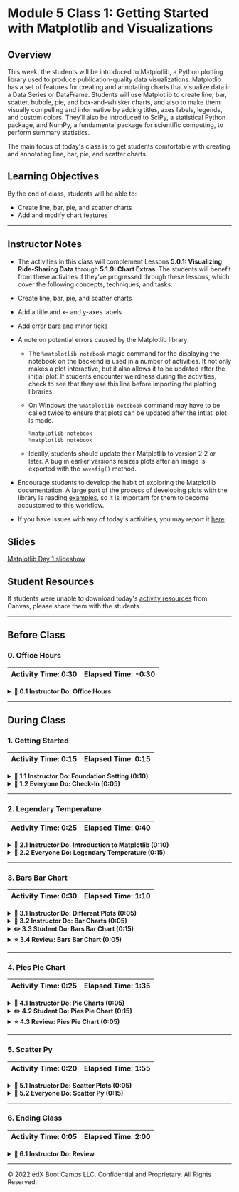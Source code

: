 # Module 5 Class 1: Getting Started with Matplotlib and Visualizations

## Overview

This week, the students will be introduced to Matplotlib, a Python plotting library used to produce publication-quality data visualizations. Matplotlib has a set of features for creating and annotating charts that visualize data in a Data Series or DataFrame. Students will use Matplotlib to create line, bar, scatter, bubble, pie, and box-and-whisker charts, and also to make them visually compelling and informative by adding titles, axes labels, legends, and custom colors.  They’ll also be introduced to SciPy, a statistical Python package, and NumPy, a fundamental package for scientific computing, to perform summary statistics. 

The main focus of today's class is to get students comfortable with creating and annotating line, bar, pie, and scatter charts. 

## Learning Objectives

By the end of class, students will be able to:
 
* Create line, bar, pie, and scatter charts
* Add and modify chart features


- - -

## Instructor Notes

* The activities in this class will complement Lessons **5.0.1: Visualizing Ride-Sharing Data** through **5.1.9: Chart Extras**.  The students will benefit from these activities if they‘ve progressed through these lessons, which cover the following concepts, techniques, and tasks:  

* Create line, bar, pie, and scatter charts
* Add a title and x- and y-axes labels
* Add error bars and minor ticks

* A note on potential errors caused by the Matplotlib library:

  * The `%matplotlib notebook` magic command for the displaying the notebook on the backend is used in a number of activities. It not only makes a plot interactive, but it also allows it to be updated after the initial plot. If students encounter weirdness during the activities, check to see that they use this line before importing the plotting libraries.

  * On Windows the `%matplotlib notebook` command may have to be called twice to ensure that plots can be updated after the intiatl plot is made. 

    ```python
    %matplotlib notebook
    %matplotlib notebook
    ```

  * Ideally, students should update their Matplotlib to version 2.2 or later. A bug in earlier versions resizes plots after an image is exported with the `savefig()` method.

*  Encourage students to develop the habit of exploring the Matplotlib documentation. A large part of the process of developing plots with the library is reading [examples](http://Matplotlib.org/examples/index.html), so it is important for them to become accustomed to this workflow.


* If you have issues with any of today's activities, you may report it [here](http://tiny.cc/BootCampFeedback).

## Slides

[Matplotlib Day 1 slideshow](https://docs.google.com/presentation/d/1V7UE97mRa_yDPneKnVQ4igGwEE6jqfjRL94IntXA2C8/edit?usp=sharing)

## Student Resources

If students were unable to download today's [activity resources](https://2u-data-curriculum-team.s3.amazonaws.com/data-viz-online-lesson-plans/05-Lessons/5-1-Student_Resources.zip) from Canvas, please share them with the students. 

- - - 

## Before Class

### 0. Office Hours

| Activity Time: 0:30       |  Elapsed Time:     -0:30  |
|---------------------------|---------------------------|

<details>
  <summary><strong> 📣 0.1 Instructor Do: Office Hours</strong></summary>

* Before you begin class, hold office hours. Office hours should be driven by students. Encourage students to take full advantage of office hours by reminding them that this is their time to ask questions and get assistance from instructional staff as they learn new concepts.

* Expect that students may ask for assistance. For example: 

  * Further review on a particular subject
  * Debugging assistance
  * Help with computer issues
  * Guidance with a particular tool

</details>

- - - 

## During Class 

### 1. Getting Started

| Activity Time:       0:15 |  Elapsed Time:      0:15  |
|---------------------------|---------------------------|

<details>
  <summary><strong>📣 1.1 Instructor Do: Foundation Setting (0:10)</strong></summary>

* Welcome students to class.

* Direct students to post individual questions in the Zoom chat to be addressed by you or your TAs at the end of class.

* Open the slideshow and use slides 1-12 to walk through the foundation setting with your class.

* **Big Picture:** This is an opportunity to zoom out and see the big picture of where they are in the program. Take a moment to mention some real world examples that show the value of what they’re learning this week.

* **Program Pointers:** Talk through some of the key logistical things that will help students stay on track. This is an opportunity to speak to what students may need when they're at this particular point of the program. 

* **This Week - Matplotlib:** Talk through the key skills students will be learning this week. Let the students know that they will continue to use Jupyter Notebook and Pandas for cleaning and merging DataFrames as well creating new Series or DataFrames with `groupby()`. The primary focus of the Day 1 activities is to make sure students are comfortable using Matplotlib to create a variety of visualizations. On Day 2, the students will use their Pandas skills to clean, filter, and reshape DataFrames to create visualizations.   

* **This Week's Challenge:** For this week's challenge, let the students know that they'll be creating a summary DataFrame of the ride-sharing data by city type. Then, using Pandas and Matplotlib, they’ll create a multiple-line graph that shows the total weekly fares for each city type. 

* **Career Connection:** Let students know how they will be using the skills covered this week throughout their careers. It's important for them to know the "why". Give examples of when they may be used in work or when you have used those skills in your workplace. 

* **How to Succeed This Week:** Remind your students that they may have moments of frustration this week as they learn something complex. These moments are great for deepening their knowledge. Use the side material to outline some of the topics that they may find tricky in this module. Consider sharing something about your personal learning journey. It helps students to recognize that everyone starts somewhere and that they are not alone.

* **Today's Objectives:** Now, outline the concepts that will be covered in today's lesson. Remind students that they can find the relevant activity files in the Getting Ready for Class page in their course content.  

</details>

<details>
  <summary><strong>🎉  1.2 Everyone Do: Check-In (0:05)</strong></summary>

* Ask the class the following questions and call on students for answers:

    * **Q:** How are you feeling about your progress so far?

    * **A:** Let them know that we are starting to build their skillset. It’s also okay to feel overwhelmed as long as you don’t give up.

    * **Q:** How comfortable do you feel with this topic? 

    * **A:** Let's do "fist to five" together. If you are not feeling confident, hold up a fist (0). If you feel very confident, hold up an open hand (5).

</details>



- - - 


### 2. Legendary Temperature

| Activity Time:       0:25 |  Elapsed Time:      0:40  |
|---------------------------|---------------------------|


<details>
  <summary><strong>📣 2.1 Instructor Do: Introduction to Matplotlib (0:10)</strong></summary>

* Use slides 13-16 to remind students of basic Matplotlib concepts before going into a live demonstration.

* Open and run [01-Ins_BasicLineGraphs/exponential_chart.ipynb](Activities/01-Ins_BasicLineGraphs/Solved/exponential_chart.ipynb) in Jupyter Notebook to show students how Pyplot can be used to create an exponential line plot. Be sure to cover the following talking points:

  * For many of our Python activities, we will generate our data using the NumPy library. The NumPy library contains many built-in methods to generate and manipulate simple or complex data types.

  * `np.arange(start, end, step)` creates a NumPy array of numbers from `start` to `end`, where each number in the array is a `step` away from the next one.

  * A NumPy array is similar to a Python list, but they are not the same thing. A Python list can contain elements of various data types. In contrast, a NumPy array must contain only a single data type. This allows for faster computation and more efficient storage.

  * The `e_x` list is created using a list comprehension. List comprehensions allow lists to be created using mathematical formulas. For example, the one being used in this application takes values from the `x_axis` list one at a time, finds the exponent, and stores the response within a list.

    ![NumPy and List Comprehensions](Images/01-IntroToMatPlot_Lists.png)

  * Matplotlib allows users to generate plots by setting one list or array as the x-axis and another as the y-axis. It really is as simple as calling `plt.plot()`, passing those 2 lists through as parameters, and then calling `plt.show()` to print the chart to the screen.

  * Matplotlib handles the details of painting charts to the screen, but the programmer has full control over each stage of the drawing process if they really need it. By using `plt.xlabel()` and `plt.ylabel`, for example, users can easily add axis titles to their charts.

    ![Drawing a Line Chart](Images/01-IntroToMatPlot_MakeChart.png)

* Next, open and run [01-Ins_BasicLineGraphs/SinCos.ipynb](Activities/01-Ins_BasicLineGraphs/Solved/sin_cos.ipynb) in Jupyter Notebook to show students how Pyplot can be used to create a plot with multiple lines. Be sure to cover the following talking points:

  * `np.arange()`, `np.sin()`, and `np.cos()` are all being used to create the lists for the application's charts.

  * Charting multiple lines on the same chart is as simple as calling `plt.plot()` 2 times and providing Pyplot with different values.

    ![Sin and Cos](Images/01-IntroToMatPlot_SinCos.png)

  * While this plot is very simple, it introduces all of the major tools required to build much prettier plots in the future.

* Remind students that data visualizations provide more value than just aesthetics. Trends and potential human insights buried within complex datasets are often clearest when the data is visualized in some way.

* Send out the [exponential_chart.ipynb and SinCos.ipynb](Activities/01-Ins_BasicLineGraphs/Solved) files for students to refer to later.

* Ask the class the following questions and call on students for the answers:

    * **Q:** Where have we used this before?

    * **A:** We created line graphs in Lesson 5.1.3.

    * **Q:** How does this activity equip us for the Challenge?

    * **A:** We'll need to create line graphs in the Challenge.

    * **Q:** What can we do if we don't completely understand this?

    * **A:** We can refer to the lessons and reach out to the instructional team for help.

* Answer any questions before moving on to the student activity.

</details>

<details>
  <summary><strong>🎉 2.2 Everyone Do: Legendary Temperature (0:15)</strong></summary>

* In this exercise, the students will create two line plots, add labels to the x- and y-axes, and save the figure to a folder.  

* Make sure the students can download and open the [instructions](Activities/02-Evr_LegendaryTemperature/README.md) and the [legendary_temp_unsolved.ipynb](Activities/02-Evr_LegendaryTemperature/Unsolved/legendary_temp_unsolved.ipynb) file from the AWS link. 

* Have everyone open the [legendary_temp_unsolved.ipynb](Activities/02-Evr_LegendaryTemperature/Unsolved/legendary_temp_unsolved.ipynb) file and go over the instructions in each cell, and then let everyone work on the solution for 5-7 minutes. 

* When time is up, open the `legendary_temp_unsolved.ipynb` file and ask for volunteers to help you write the code for the solution.

* If there are no volunteers, open up the [legendary_temp.ipynb solution](Activities/02-Evr_LegendaryTemperature/Solved/legendary_temp.ipynb) and go through the code line by line with the class, answering whatever questions they may have. Cover the following talking points:

  * Just like in the previous activity we used NumPy to create an array for the x-axis. This time, we use `np.arange(1,13,1)` where the numbers start at 1 and end at 13, and the `step` is 1. 
  
  * For each line plot, we add the `x_axis` data for the x-axis, the `lows` array for the y-axis for the first line, and the `highs` array for the y-axis for the second line. 
  
  * The x- and y-axis labels are created with `xlabel()` and `ylabel()` functions. And the figure is saved using the `savefig()` method, where we pass in the folder and name of the image. 

    ![Temperature plots](Images/02-Temperature_plots.png)

* Answer any questions that the students have and then send out the [legendary_temp.ipynb solution](Activities/02-Evr_LegendaryTemperature/Solved/legendary_temp.ipynb) solution file for students to refer to later.

* Ask the class the following questions and call on students for the answers:

    * **Q:** How would you add a title to the line chart?

    * **A:** You would use the `plt.title()` function and pass in the name of the tile in parentheses.
    
    * **Q:** What can we do if we don't completely understand this?

    * **A:** Review Lessons 5.1.3 and 5.1.4 where we created and annotated line charts, and you can reach out to the instructional staff.

</details> 



- - - 

### 3. Bars Bar Chart

| Activity Time:       0:30 |  Elapsed Time:      1:10  |
|---------------------------|---------------------------|

<details>
  <summary><strong>📣 3.1 Instructor Do: Different Plots (0:05)</strong></summary>

* Use slides 17-20 while covering the following talking points:

  * Matplotlib provides a simple interface for producing more than just line plots.

  * The most common charts that students will generate are line charts, bar charts, pie charts, and scatter plots.

  * **Bar charts** are useful for comparing different entities to one another.

  * **Pie charts** are suitable for displaying parts of a whole—in particular, the amount each constituent contributes to the complete dataset.

  * **Scatter plots** are good for displaying where points fall with respect to 2 different factors.

  * It's important to choose the right plot for a given dataset; the wrong choice can make a graphic less readable or even make the data misleading.

  * Some data might lend itself to different plots; for example, some data can most clearly be displayed via bar or pie chart.

</details>

<details>
  <summary><strong>📣 3.2 Instructor Do: Bar Charts (0:05)</strong></summary>

* Use slides 21-24 while covering the following talking points: 

  * Bar charts are particularly useful when trying to visualize data that is counted or a single variable that is measured multiple times.

    * Data that comes from a single variable is called **univariate**.

    * For example, the amount of rainfall per month for a given location or the results of a poll containing a few different categories could be visualized effectively with a bar chart.

  * Bar charts are not very useful when comparing **bivariate** data, or data that compares 2 different variables.

    * For example, a dataset comparing the number of ice cream bars sold versus daily temperature would not be visualized well using a bar chart.

  * Ask the students to think of a few other examples of univariate datasets that would be visualized well with bar charts.

* Open the bar chart example within Jupyter Notebook: [03-Ins_BarCharts/bar_chart.ipynb](Activities/03-Ins_BarCharts/Solved/bar_chart.ipynb). Cover the following talking points:

  * When dealing with bar charts, it is necessary to provide the heights of each bar within an array.

  * The x-axis will also be an array whose length must be equal to the list of users.

  * Instead of using `plt.plot()`, bar charts are drawn using `plt.bar()`.

  * The `align` parameter for `plt.bar()` is centered in order to center the data on each tick.

    ![Axes and Plotting](Images/03-BarCharts_Plot.png)

  * An additional design challenge unique to bar charts is aligning the tick locations on the x-axis and providing textual labels rather than numeric ones.

  * The `tick_locations` list created within this application places a tick for each value in the `x_axis`.

    ![Ticks](Images/03-BarCharts_Ticks.png)

  * `plt.xlim()` and `plt.ylim()` are set so that there is some space between the bars and the edges of the chart. This makes the chart look a little better.

* Send out the [03-Ins_BarCharts/bar_chart.ipynb](Activities/03-Ins_BarCharts/Solved/bar_chart.ipynb) file for students to refer to later.

* Ask the class the following questions and call on students for the answers:

    * **Q:** Where have we used this before?

    * **A:** The `plt.bar()` method was covered in Lesson 5.1.5. 

    * **Q:** How does this activity equip us for the Challenge?

    * **A:** We won't need to create bar charts in the Challenge, but being familiar with how to create a bar chart is good to know while performing exploratory data analysis. 

    * **Q:** What can we do if we don't completely understand this?

    * **A:** We can refer to the lessons and reach out to the instructional team for help.

* Answer any questions before moving on to the student activity.


</details>

<details>
  <summary><strong>✏️ 3.3 Student Do: Bars Bar Chart (0:15)</strong></summary>

* In this exercise, students will create a bar chart that visualizes the number of bars per household in a few cities, and add labels to the chart. You can use slides 25-27 for this activity. 

* Make sure the students can download and open the [instructions](Activities/04-Stu_PyBars/README.md) and the [py_bars_unsolved.ipynb](Activities/04-Stu_PyBars/Unsolved/py_bars_unsolved.ipynb) from the AWS link. 

* Go over the instructions in the README, then open up the [solution](Activities/04-Stu_PyBars/Solved/py_bars.ipynb) and show students the bar chart they'll be creating.

  ![PyBars Output](Images/04-PyBars_Output.png)

* Divide students into breakout groups of 3-5. They should work on the solution by themselves but can reach out to others in their group for tips.

* Let students know that they may be asked to share and walk through their work at the end of the activity.

</details>

<details>
  <summary><strong>⭐ 3.4 Review: Bars Bar Chart (0:05)</strong></summary>

* Once time is complete, ask for volunteers to share their solution. Remind them that it is perfectly alright if they didn't complete the activity. 

* To encourage participation, you can open the [py_bars_unsolved.ipynb](Activities/04-Stu_PyBars/Unsolved/py_bars_unsolved.ipynb) file and ask the students to help you write the code for each cell. 

* If there are no volunteers, open up the [py_bars solution](Activities/04-Stu_PyBars/Solved/py_bars.ipynb) file within the Jupyter Notebook and go through the code line by line with the class, answering whatever questions they may have.

* You may need to focus on how to set the ticks for the bar chart. With `tick_locations = [value for value in x_axis]`, you are creating an array that has the same length as the x-axis. And, with `plt.xticks(tick_locations, cities)`, you are placing the cities at the tick locations.  

* Explain that `plt.xlim()` is set to go from -0.75 to the length of the x-axis minus 0.25 so that there is a degree of space between the leftmost bar and the edge of the chart.

    ![PyBars Code](Images/04-PyBars_Code.png)

* Explain that the process of tweaking aesthetic parameters can be time-consuming. This is why we always want to save our Python code that we use to generate figures; a notebook or script makes recreating any plot a simple task.

* Send out the [py_bars solution](Activities/04-Stu_PyBars/Solved/py_bars.ipynb) solution file for students to refer to later.

* Ask the class the following questions and call on students for the answers:

    * **Q:** How would you change this chart to a horizontal bar chart?

    * **A:** You would use the `plt.barh()` function.
    
    * **Q:** What can we do if we don't completely understand this?

    * **A:** Review Lessons 5.1.5 and 5.1.6 where we created and annotated bar charts, and you can reach out to the instructional staff.

* Answer any questions before proceeding to the next activity.


</details>



- - - 

### 4. Pies Pie Chart

| Activity Time:       0:25 |  Elapsed Time:      1:35  |
|---------------------------|---------------------------|

<details>
  <summary><strong>📣 4.1 Instructor Do: Pie Charts (0:05)</strong></summary>

* Use slides 28-31 while covering the following talking points: 

  * Pie charts are particularly useful when trying to visualize percentage, fractional, or proportional data.

    * Essentially, pie charts are great at visualizing "piece of the pie" data.

    * For example, a pie chart can effectively visualize the proportions of Democratic versus Republican versus independent voters.

    * Fewer categories mean a more effective and clear pie chart.

    * Pie charts are not effective with datasets that have more than about 10 categories. Similar to bar charts, pie charts are only effective describing univariate data.

    * When there are too many categories, pie charts become too busy and lose their effectiveness.

* Due to the overlap of functionality, bar charts can also be used to visualize the same data used to generate a pie chart.

  * However, pie charts can be far more dramatic and effective at demonstrating a fractional relationship.

  * When in doubt, it is always safer to visualize using a bar chart rather than overcrowding a pie chart.

* Ask the students to think of a few other examples of univariate datasets that would be visualized well with pie charts.

* Open the pie chart example: [05-Ins_PieCharts/pie_chart.ipynb](Activities/05-Ins_PieCharts/Solved/pie_chart.ipynb). Cover the following talking points:

  * The sizes of each wedge are passed into `plt.pie()` as an array. Lists containing the labels for each wedge and the colors for each wedge are also passed in.

  * The pie chart allows the user to choose a wedge to "explode," using the `explode` option. This will separate one wedge from the rest so that it is easier to examine.

  * Inside of the `plt.pie()` method, a parameter of `autopc="%1.1f%%"` is being passed. This will automatically convert the values passed in to percentages with one decimal place.

    ![Pie Plotting](Images/05-pie01.png)

  * Matplotlib does not make pie charts circular by default; they will be ovals if the window the plot lives in is not a square. This is why `plt.axis("equal")` is being passed.

    ![Pie Axis](Images/05-pie02.png)

* Explain that there are additional configuration options available for improving the appearance of Matplotlib's pie charts, should students desire to look into them.

* Send out the [05-Ins_PieCharts/pie_chart.ipynb](Activities/05-Ins_PieCharts/Solved/pie_chart.ipynb) file for students to refer to later.

* Ask the class the following questions and call on students for the answers:

    * **Q:** Where have we used this before?

    * **A:** The `plt.pie()` method was covered in Lesson 5.1.8. 

    * **Q:** How does this activity equip us for the Challenge?

    * **A:** We won't need to create bar charts in the Challenge, but it’s good to be familiar with how to create a pie chart while performing exploratory data analysis.  

    * **Q:** What can we do if we don't completely understand this?

    * **A:** We can refer to the lesson plan and reach out to the instructional team for help.

* Answer any questions before moving on to the student activity.

</details>

<details>
  <summary><strong>✏️ 4.2 Student Do: Pies Pie Chart (0:15)</strong></summary>

* In this exercise, students will create a pie chart that visualizes the favorite pies of people in the United States. You may use slides 32-34 for this activity.  

* Make sure the students can download and open the [instructions](Activities/06-Stu_PyPies/README.md) and the [py_pie_unsolved.ipynb](Activities/06-Stu_PyPies/Unsolved/py_pie_unsolved.ipynb) files from the AWS link. 

* Go over the instructions in the README, then open up the [solution](Activities/06-Stu_PyPies/Solved/py_pie.ipynb) and show the students the pie chart they'll be creating.

  ![Popular Pies](Images/06-PyPies_Output.png)

* Divide students into breakout groups of 3-5. They should work on the solution by themselves but can reach out to others in their group for tips.

* Let students know that they may be asked to share and walk through their work at the end of the activity.


</details>

<details>
  <summary><strong>⭐ 4.3 Review: Pies Pie Chart (0:05)</strong></summary>

* Once time is complete, ask for volunteers to share their solution. Remind them that it is perfectly alright if they didn't complete the activity. 

* To encourage participation, you can open the [py_pie_unsolved.ipynb](Activities/06-Stu_PyPies/Unsolved/py_pie_unsolved.ipynb) file and ask the students to help you write the code for each cell. 

* If there are no volunteers, open up the [py_pie.ipynb solution](Activities/06-Stu_PyPies/Solved/py_pie.ipynb) file within the Jupyter Notebook and go through the code line by line with the class, answering whatever questions they may have. Cover the following talking points:

  * Knowing what colors are available is one of the things that makes this activity a little challenging. Students can find a list of available colors to peruse [here](https://matplotlib.org/users/colors.html).

  * It’s easy to make pie charts because editing the chart only really requires editing the values. Otherwise, the styling and aesthetics are fairly uniform across charts.

    ![Py Pies Plotting](Images/07-PyPies_Plotting.png)

* Send out the [py_bars solution](Activities/06-Stu_PyPies/Solved/py_pie.ipynb) solution file for students to refer to later.

* Ask the class the following questions and call on students for the answers:
    
    * **Q:** What can we do if we don't completely understand this?

    * **A:** Review Lessons 5.1.5 and 5.1.6 where we created and annotated bar charts, and you can reach out to the instructional staff.

* Answer any questions before proceeding to the next activity.

</details>



- - - 

### 5. Scatter Py

| Activity Time:       0:20 |  Elapsed Time:      1:55  |
|---------------------------|---------------------------|

<details>
  <summary><strong>📣 5.1 Instructor Do: Scatter Plots (0:05)</strong></summary>

* Use slides 35-42 to while covering the following talking points:

  * Scatter plots are extremely useful when visualizing **bivariate** data, or data that relates 2 variables.

    * Any data that we can plot on the x- and y-axis from 2 lists is considered bivariate data.

    * We can describe bivariate data as something versus something else.

    * For example, if we were to plot the amount of ice cream sold per day versus daily temperature, this bivariate data would be best visualized using a scatter plot.

  * Scatter plots are one of the cleanest and most effective charts to use on large datasets (datasets that have 500 values or more).

  * Scatter plots are frequently used to visualize clusters in a dataset.

  * Scatter plots are not great for visualizing continuous measurements.

    * The most common continuous data is data measured over time, or **time series** data.

  * When data is continuous, we often want to be able to interpolate between measurements. In this case, scatter plots may not be as effective as a line plot.

    * This is especially true if the dataset is small: the smaller the dataset, the more likely it is that the audience will want to read between the data points.

  * In most cases, datasets will be large enough to effectively use scatter plots.

* Finally, open the scatter plot example: [07-Ins_ScatterPlots/scatter_plot.ipynb](Activities/07-Ins_ScatterPlots/Solved/scatter_plot.ipynb). Cover the following talking points:

  * This plot uses random data so the class can avoid cluttering the example with Pandas cleanup; later activities will provide more realistic context.

  * Generating scatter plots demands the simplest set of methods of all the charts we have covered so far. Simply take in 2 sets of data and pass them into `plt.scatter()`.

  * The code can change the size of each dot by passing the `s=<LIST>` parameter. In this case, the values stored within `x_axis` will determine the size of a dot.

    ![Scatter Plots](Images/08-scatter_code.png)
  
  * As we adjust the x- and y-limits and the plot will change as the cells are executed. 

    ![Scatter Plots](Images/08-scatter_limits.png)

* Send out the [07-Ins_ScatterPlots/scatter_plot.ipynb](Activities/07-Ins_ScatterPlots/Solved/scatter_plot.ipynb) file for students to refer to later.

* Ask the class the following questions and call on students for the answers:

    * **Q:** Where have we used this before?

    * **A:** The `plt.scatter()` method was covered in Lesson 5.1.7. 

    * **Q:** How does this activity equip us for the Challenge?

    * **A:** We won't need to create scatter plots in the Challenge, but it’s good to be familiar with how to create a scatter plot when performing exploratory data analysis.  

    * **Q:** What can we do if we don't completely understand this?

    * **A:** We can refer to the lesson plan and reach out to the instructional team for help.

* Answer any questions before moving on to the student activity.

</details>

<details>
  <summary><strong>🎉 5.2 Everyone Do: Scatter Py (0:15)</strong></summary>

* In this exercise, students will create a scatter plot that visualizes the relationship between ice cream sales and the increase in temperature.  You may use slides 39-41 for this activity.  

* Make sure the students can download and open the [instructions](Activities/08-Evr_ScatterPy/README.md) and the [ice_cream_sales_unsolved.ipynb](Activities/08-Evr_ScatterPy/Unsolved/ice_cream_sales_unsolved.ipynb) files from the AWS link. 

* Review the instructions with the students, then let the students work on their solution for 7-10 minutes.

* When time is up, open the [ice_cream_sales_unsolved.ipynb](Activities/08-Evr_ScatterPy/Unsolved/ice_cream_sales_unsolved.ipynb) file and ask for volunteers to help you write the code for each cell.

* If there are no volunteers, begin adding the code for each cell and make sure to point out the following:

  * In order to make the scatter plot easier to read, we customize the color and border of the markers using the `facecolors` and `edgecolors` arguments.

  * If students are curious about the different color and shape options, they can look at `matplotlib.pyplot` documentation.

  * With scatter plot data, values will often be tightly clustered or there will be large ranges of white space between values. It is a good idea to set the `plt.xlim()` and `plt.ylim()` functions to ensure our figures are clear and readable.

    ![PyScatter Output](Images/09-ScatterPy_Output.png)

* Answer any questions before ending class.

</details>



- - - 

### 6. Ending Class 

| Activity Time:       0:05 |  Elapsed Time:      2:00  |
|---------------------------|---------------------------|

<details>
  <summary><strong>📣  6.1 Instructor Do: Review </strong></summary>

* Before ending class, review the skills that were covered today and mention where they can be found in the module. 
  * Creating line charts was covered in **Lessons 5.1.3**.
  * Annotating charts was covered in **Lesson 5.1.4**.
  * Creating bar charts was covered in **Lesson 5.1.5**.
  * Creating scatter charts was covered in **Lesson 5.1.7**.
  * Creating pie charts was covered in **Lesson 5.1.8**.
  * Adding color, formatting text, and adding minor ticks was covered in **Lesson 5.1.9**.

* Answer any questions the students may have.

</details>



---

© 2022 edX Boot Camps LLC. Confidential and Proprietary. All Rights Reserved.

